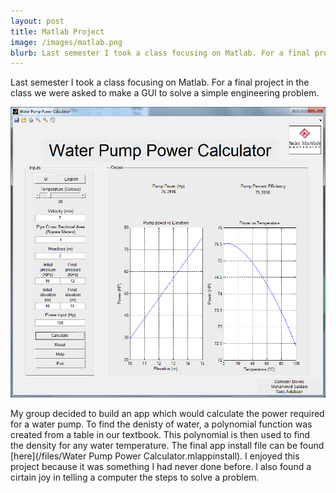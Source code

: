 ```yaml
---
layout: post
title: Matlab Project
image: /images/matlab.png
blurb: Last semester I took a class focusing on Matlab. For a final project in the class we were asked to make a GUI to solve a simple engineering problem. My group decided to build an app which would calculate the power required for a water pump.
---
```


Last semester I took a class focusing on Matlab. For a final project in the class we were asked to make a GUI to solve a simple engineering problem.

![Water Pump Power Calculator](/images/matlab.png)

My group decided to build an app which would calculate the power required for a water pump. To find the denisty of water, a polynomial function was created from a table in our textbook. This polynomial is then used to find the density for any water temperature. The final app install file can be found [here](/files/Water Pump Power Calculator.mlappinstall). I enjoyed this project because it was something I had never done before. I also found a cirtain joy in telling a computer the steps to solve a problem.
